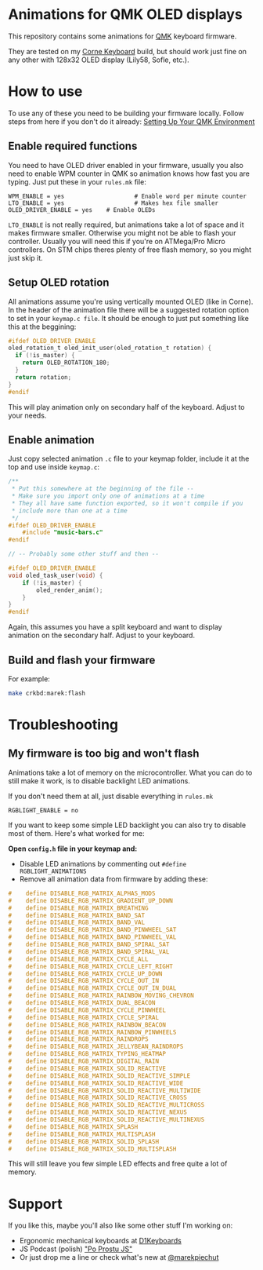 # Animations for QMK OLED displays

This repository contains some animations for [QMK](https://github.com/qmk/qmk_firmware)
keyboard firmware.

They are tested on my [Corne Keyboard](https://github.com/foostan/crkbd) build,
but should work just fine on any other with 128x32 OLED display (Lily58, Sofle, etc.).

# How to use

To use any of these you need to be building your firmware locally.
Follow steps from here if you don't do it already:
[Setting Up Your QMK Environment](https://beta.docs.qmk.fm/tutorial/newbs_getting_started)

## Enable required functions

You need to have OLED driver enabled in your firmware, usually you also need to enable
WPM counter in QMK so animation knows how fast you are typing. Just put these in your `rules.mk`
file:

```
WPM_ENABLE = yes					# Enable word per minute counter
LTO_ENABLE = yes					# Makes hex file smaller
OLED_DRIVER_ENABLE = yes	# Enable OLEDs
```

`LTO_ENABLE` is not really required, but animations take a lot of space and it makes
firmware smaller. Otherwise you might not be able to flash your controller. Usually you
will need this if you're on ATMega/Pro Micro controllers. On STM chips theres plenty of
free flash memory, so you might just skip it.

## Setup OLED rotation

All animations assume you're using vertically mounted OLED (like in Corne). In the header of the animation
file there will be a suggested rotation option to set in your `keymap.c file`. It should be enough to just
put something like this at the beggining:

```c
#ifdef OLED_DRIVER_ENABLE
oled_rotation_t oled_init_user(oled_rotation_t rotation) {
  if (!is_master) {
    return OLED_ROTATION_180;
  }
  return rotation;
}
#endif
```

This will play animation only on secondary half of the keyboard. Adjust to your needs.

## Enable animation

Just copy selected animation `.c` file to your keymap folder, include it at the top and use inside `keymap.c`:

```c
/**
 * Put this somewhere at the beginning of the file --
 * Make sure you import only one of animations at a time
 * They all have same function exported, so it won't compile if you
 * include more than one at a time
 */
#ifdef OLED_DRIVER_ENABLE
    #include "music-bars.c"
#endif

// -- Probably some other stuff and then --

#ifdef OLED_DRIVER_ENABLE
void oled_task_user(void) {
    if (!is_master) {
        oled_render_anim();
    }
}
#endif
```

Again, this assumes you have a split keyboard and want to display animation
on the secondary half. Adjust to your keyboard.

## Build and flash your firmware

For example:

```bash
make crkbd:marek:flash
```

# Troubleshooting

## My firmware is too big and won't flash

Animations take a lot of memory on the microcontroller. What you can do to still
make it work, is to disable backlight LED animations.

If you don't need them at all, just disable everything in `rules.mk`

```
RGBLIGHT_ENABLE = no
```

If you want to keep some simple LED backlight you can also try to disable most of them.
Here's what worked for me:

**Open `config.h` file in your keymap and:**

- Disable LED animations by commenting out `#define RGBLIGHT_ANIMATIONS`
- Remove all animation data from firmware by adding these:

```c
#    define DISABLE_RGB_MATRIX_ALPHAS_MODS
#    define DISABLE_RGB_MATRIX_GRADIENT_UP_DOWN
#    define DISABLE_RGB_MATRIX_BREATHING
#    define DISABLE_RGB_MATRIX_BAND_SAT
#    define DISABLE_RGB_MATRIX_BAND_VAL
#    define DISABLE_RGB_MATRIX_BAND_PINWHEEL_SAT
#    define DISABLE_RGB_MATRIX_BAND_PINWHEEL_VAL
#    define DISABLE_RGB_MATRIX_BAND_SPIRAL_SAT
#    define DISABLE_RGB_MATRIX_BAND_SPIRAL_VAL
#    define DISABLE_RGB_MATRIX_CYCLE_ALL
#    define DISABLE_RGB_MATRIX_CYCLE_LEFT_RIGHT
#    define DISABLE_RGB_MATRIX_CYCLE_UP_DOWN
#    define DISABLE_RGB_MATRIX_CYCLE_OUT_IN
#    define DISABLE_RGB_MATRIX_CYCLE_OUT_IN_DUAL
#    define DISABLE_RGB_MATRIX_RAINBOW_MOVING_CHEVRON
#    define DISABLE_RGB_MATRIX_DUAL_BEACON
#    define DISABLE_RGB_MATRIX_CYCLE_PINWHEEL
#    define DISABLE_RGB_MATRIX_CYCLE_SPIRAL
#    define DISABLE_RGB_MATRIX_RAINBOW_BEACON
#    define DISABLE_RGB_MATRIX_RAINBOW_PINWHEELS
#    define DISABLE_RGB_MATRIX_RAINDROPS
#    define DISABLE_RGB_MATRIX_JELLYBEAN_RAINDROPS
#    define DISABLE_RGB_MATRIX_TYPING_HEATMAP
#    define DISABLE_RGB_MATRIX_DIGITAL_RAIN
#    define DISABLE_RGB_MATRIX_SOLID_REACTIVE
#    define DISABLE_RGB_MATRIX_SOLID_REACTIVE_SIMPLE
#    define DISABLE_RGB_MATRIX_SOLID_REACTIVE_WIDE
#    define DISABLE_RGB_MATRIX_SOLID_REACTIVE_MULTIWIDE
#    define DISABLE_RGB_MATRIX_SOLID_REACTIVE_CROSS
#    define DISABLE_RGB_MATRIX_SOLID_REACTIVE_MULTICROSS
#    define DISABLE_RGB_MATRIX_SOLID_REACTIVE_NEXUS
#    define DISABLE_RGB_MATRIX_SOLID_REACTIVE_MULTINEXUS
#    define DISABLE_RGB_MATRIX_SPLASH
#    define DISABLE_RGB_MATRIX_MULTISPLASH
#    define DISABLE_RGB_MATRIX_SOLID_SPLASH
#    define DISABLE_RGB_MATRIX_SOLID_MULTISPLASH
```

This will still leave you few simple LED effects and free quite a lot of memory.

# Support

If you like this, maybe you'll also like some other stuff I'm working on:

- Ergonomic mechanical keyboards at [D1Keyboards](https://d1keyboards.com)
- JS Podcast (polish) ["Po Prostu JS"](https://poprostujs.pl)
- Or just drop me a line or check what's new at [@marekpiechut](https://twitter.com/marekpiechut)
